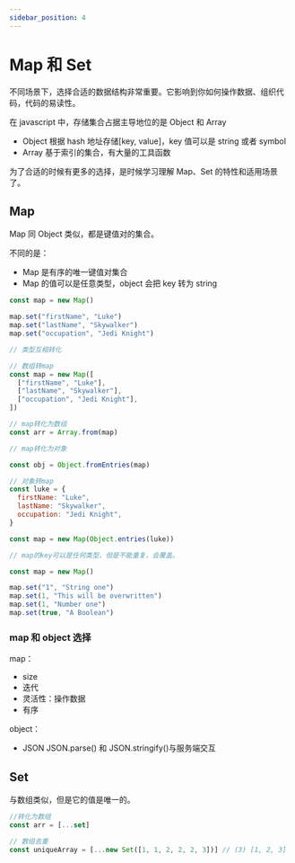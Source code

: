 ```yaml
---
sidebar_position: 4
---
```


# Map 和 Set

不同场景下，选择合适的数据结构非常重要。它影响到你如何操作数据、组织代码，代码的易读性。

在 javascript 中，存储集合占据主导地位的是 Object 和 Array

- Object 根据 hash 地址存储[key, value]，key 值可以是 string 或者 symbol
- Array 基于索引的集合，有大量的工具函数

为了合适的时候有更多的选择，是时候学习理解 Map、Set 的特性和适用场景了。

## Map

Map 同 Object 类似，都是键值对的集合。

不同的是：

- Map 是有序的唯一键值对集合
- Map 的值可以是任意类型，object 会把 key 转为 string

```js
const map = new Map()

map.set("firstName", "Luke")
map.set("lastName", "Skywalker")
map.set("occupation", "Jedi Knight")

// 类型互相转化

// 数组转map
const map = new Map([
  ["firstName", "Luke"],
  ["lastName", "Skywalker"],
  ["occupation", "Jedi Knight"],
])

// map转化为数组
const arr = Array.from(map)

// map转化为对象

const obj = Object.fromEntries(map)

// 对象转map
const luke = {
  firstName: "Luke",
  lastName: "Skywalker",
  occupation: "Jedi Knight",
}

const map = new Map(Object.entries(luke))
```

```js
// map的key可以是任何类型，但是不能重复，会覆盖。

const map = new Map()

map.set("1", "String one")
map.set(1, "This will be overwritten")
map.set(1, "Number one")
map.set(true, "A Boolean")
```

### map 和 object 选择

map：

- size
- 迭代
- 灵活性：操作数据
- 有序

object：

- JSON JSON.parse() 和 JSON.stringify()与服务端交互

## Set

与数组类似，但是它的值是唯一的。

```js
//转化为数组
const arr = [...set]

// 数组去重
const uniqueArray = [...new Set([1, 1, 2, 2, 2, 3])] // (3) [1, 2, 3]
```
